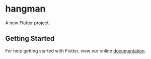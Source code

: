 # hangman

A new Flutter project.

## Getting Started

For help getting started with Flutter, view our online
[documentation](https://flutter.io/).
